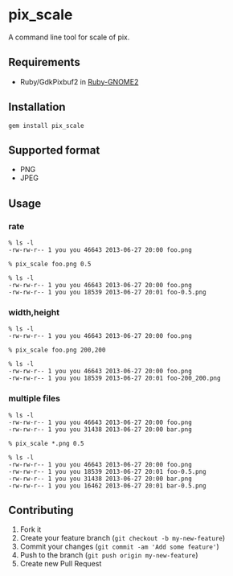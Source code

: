 # pix\_scale

A command line tool for scale of pix.

## Requirements

* Ruby/GdkPixbuf2 in
  [Ruby-GNOME2](http://ruby-gnome2.sourceforge.jp/)

## Installation

    gem install pix_scale

## Supported format

* PNG
* JPEG

## Usage

### rate

    % ls -l
    -rw-rw-r-- 1 you you 46643 2013-06-27 20:00 foo.png

    % pix_scale foo.png 0.5

    % ls -l
    -rw-rw-r-- 1 you you 46643 2013-06-27 20:00 foo.png
    -rw-rw-r-- 1 you you 18539 2013-06-27 20:01 foo-0.5.png

### width,height

    % ls -l
    -rw-rw-r-- 1 you you 46643 2013-06-27 20:00 foo.png

    % pix_scale foo.png 200,200

    % ls -l
    -rw-rw-r-- 1 you you 46643 2013-06-27 20:00 foo.png
    -rw-rw-r-- 1 you you 18539 2013-06-27 20:01 foo-200_200.png

### multiple files

    % ls -l
    -rw-rw-r-- 1 you you 46643 2013-06-27 20:00 foo.png
    -rw-rw-r-- 1 you you 31438 2013-06-27 20:00 bar.png

    % pix_scale *.png 0.5

    % ls -l
    -rw-rw-r-- 1 you you 46643 2013-06-27 20:00 foo.png
    -rw-rw-r-- 1 you you 18539 2013-06-27 20:01 foo-0.5.png
    -rw-rw-r-- 1 you you 31438 2013-06-27 20:00 bar.png
    -rw-rw-r-- 1 you you 16462 2013-06-27 20:01 bar-0.5.png

## Contributing

1. Fork it
2. Create your feature branch (`git checkout -b my-new-feature`)
3. Commit your changes (`git commit -am 'Add some feature'`)
4. Push to the branch (`git push origin my-new-feature`)
5. Create new Pull Request

